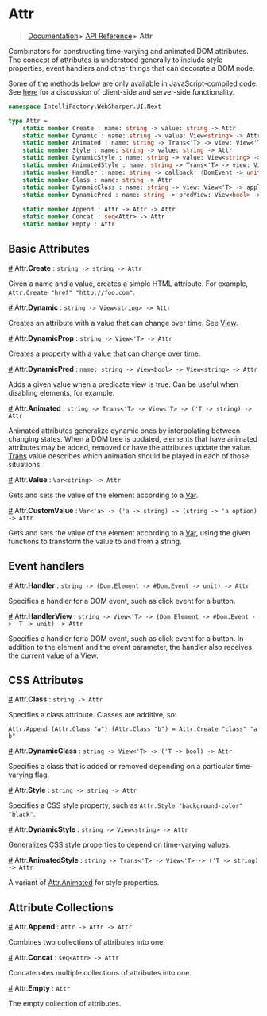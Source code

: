 # Attr
> [Documentation](../README.md) ▸ [API Reference](API.md) ▸ **Attr**

Combinators for constructing time-varying and animated DOM attributes.
The concept of attributes is understood generally to include style properties,
event handlers and other things that can decorate a DOM node.

Some of the methods below are only available in JavaScript-compiled
code. See [here](ClientServer.md) for a discussion of client-side and
server-side functionality.

```fsharp
namespace IntelliFactory.WebSharper.UI.Next

type Attr =
    static member Create : name: string -> value: string -> Attr
    static member Dynamic : name: string -> value: View<string> -> Attr
    static member Animated : name: string -> Trans<'T> -> view: View<'T> -> value: ('T -> string) -> Attr
    static member Style : name: string -> value: string -> Attr
    static member DynamicStyle : name: string -> value: View<string> -> Attr
    static member AnimatedStyle : name: string -> Trans<'T> -> view: View<'T> -> value: ('T -> string) -> Attr
    static member Handler : name: string -> callback: (DomEvent -> unit) -> Attr
    static member Class : name: string -> Attr
    static member DynamicClass : name: string -> view: View<'T> -> apply: ('T -> bool) -> Attr
    static member DynamicPred : name: string -> predView: View<bool> -> valView: View<string> -> Attr
    
    static member Append : Attr -> Attr -> Attr
    static member Concat : seq<Attr> -> Attr
    static member Empty : Attr
```

## Basic Attributes

<a href="#Create" name="Create">#</a> Attr.**Create** : `string -> string -> Attr`

Given a name and a value, creates a simple HTML attribute.
For example, `Attr.Create "href" "http://foo.com"`.

<a href="#Dynamic" name="Dynamic">#</a> Attr.**Dynamic** : `string -> View<string> -> Attr`

Creates an attribute with a value that can change over time. See [View](View.md).

<a href="#DynamicProp" name="DynamicProp">#</a> Attr.**DynamicProp** : `string -> View<'T> -> Attr`

Creates a property with a value that can change over time.

<a href="#DynamicPred" name="DynamicPred">#</a> Attr.**DynamicPred** : `name: string -> View<bool> -> View<string> -> Attr`

Adds a given value when a predicate view is true. Can be useful when disabling elements, for example.

<a href="#Animated" name="Animated">#</a> Attr.**Animated** : `string -> Trans<'T> -> View<'T> -> ('T -> string) -> Attr`

Animated attributes generalize dynamic ones by interpolating between changing states.
When a DOM tree is updated, elements that have animated attributes may be added, removed or
have the attributes update the value.  [Trans](Trans.md) value describes which animation should
be played in each of those situations.

<a href="#Value" name="Value">#</a> Attr.**Value** : `Var<string> -> Attr`

Gets and sets the value of the element according to a [Var](Var.md).

<a href="#CustomValue" name="CustomValue">#</a> Attr.**CustomValue** : `Var<'a> -> ('a -> string) -> (string -> 'a option) -> Attr`

Gets and sets the value of the element according to a [Var](Var.md),
using the given functions to transform the value to and from a string.

## Event handlers

<a href="#Handler" name="Handler">#</a> Attr.**Handler** : `string -> (Dom.Element -> #Dom.Event -> unit) -> Attr`

Specifies a handler for a DOM event, such as click event for a button.

<a href="#HandlerView" name="HandlerView">#</a> Attr.**HandlerView** : `string -> View<'T> -> (Dom.Element -> #Dom.Event -> 'T -> unit) -> Attr`

Specifies a handler for a DOM event, such as click event for a button.
In addition to the element and the event parameter, the handler also
receives the current value of a View.

## CSS Attributes

<a href="#Class" name="Class">#</a> Attr.**Class** : `string -> Attr`

Specifies a class attribute. Classes are additive, so:

    Attr.Append (Attr.Class "a") (Attr.Class "b") = Attr.Create "class" "a b"
    
<a href="#DynamicClass" name="DynamicClass">#</a> Attr.**DynamicClass** : `string -> View<'T> -> ('T -> bool) -> Attr`

Specifies a class that is added or removed depending on a particular time-varying flag.

<a href="#Style" name="Style">#</a> Attr.**Style** : `string -> string -> Attr`

Specifies a CSS style property, such as `Attr.Style "background-color" "black"`.

<a href="#DynamicStyle" name="DynamicStyle">#</a> Attr.**DynamicStyle** : `string -> View<string> -> Attr`

Generalizes CSS style properties to depend on time-varying values.

<a href="#AnimatedStyle" name="AnimatedStyle">#</a> Attr.**AnimatedStyle** : `string -> Trans<'T> -> View<'T> -> ('T -> string) -> Attr`

A variant of <a href="#Animated">Attr.Animated</a> for style properties.

## Attribute Collections

<a name="Append" href="#Append">#</a> Attr.**Append** : `Attr -> Attr -> Attr`

Combines two collections of attributes into one.

<a name="Concat" href="#Concat">#</a> Attr.**Concat** : `seq<Attr> -> Attr`

Concatenates multiple collections of attributes into one.

<a name="Empty" href="#Empty">#</a> Attr.**Empty** : `Attr`

The empty collection of attributes.
